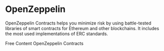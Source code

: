 # OpenZeppelin

OpenZeppelin Contracts helps you minimize risk by using battle-tested libraries of smart contracts for Ethereum and other blockchains. It includes the most used implementations of ERC standards.

<ResourceGroupTitle>Free Content</ResourceGroupTitle>
<BadgeLink colorScheme='yellow' badgeText='Read' href='https://docs.openzeppelin.com/contracts/'>OpenZeppelin Contracts</BadgeLink>
